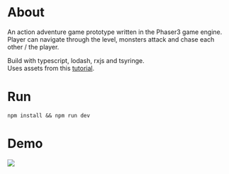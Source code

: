 # About

An action adventure game prototype written in the Phaser3 game engine.  
Player can navigate through the level, monsters attack and chase each other / the player.

Build with typescript, lodash, rxjs and tsyringe.  
Uses assets from this [tutorial](https://medium.com/@michaelwesthadley/modular-game-worlds-in-phaser-3-tilemaps-1-958fc7e6bbd6).

# Run

`npm install && npm run dev`

# Demo

![](doc/demo.gif)
